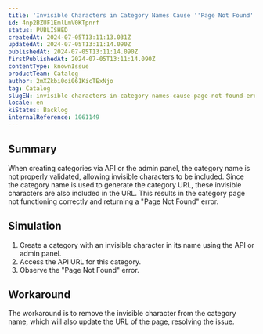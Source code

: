 ```yaml
---
title: 'Invisible Characters in Category Names Cause ''Page Not Found'' Errors'
id: 4np2BZUF1EmlLmV0KTpnrf
status: PUBLISHED
createdAt: 2024-07-05T13:11:13.031Z
updatedAt: 2024-07-05T13:11:14.090Z
publishedAt: 2024-07-05T13:11:14.090Z
firstPublishedAt: 2024-07-05T13:11:14.090Z
contentType: knownIssue
productTeam: Catalog
author: 2mXZkbi0oi061KicTExNjo
tag: Catalog
slugEN: invisible-characters-in-category-names-cause-page-not-found-errors
locale: en
kiStatus: Backlog
internalReference: 1061149
---
```


## Summary


When creating categories via API or the admin panel, the category name is not properly validated, allowing invisible characters to be included. Since the category name is used to generate the category URL, these invisible characters are also included in the URL. This results in the category page not functioning correctly and returning a "Page Not Found" error.


##

## Simulation



1. Create a category with an invisible character in its name using the API or admin panel.
2. Access the API URL for this category.
3. Observe the "Page Not Found" error.


##

## Workaround



The workaround is to remove the invisible character from the category name, which will also update the URL of the page, resolving the issue.




